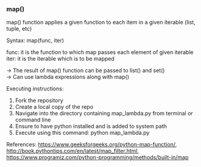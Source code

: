 ### map()

map() function applies a given function to each item in a given iterable (list, tuple, etc)

Syntax: map(func, iter)

func: it is the function to which map passes each element of given iterable  
iter: it is the iterable which is to be mapped   

-> The result of map() function can be passed to list() and set()  
-> Can use lambda expressions along with map()

Executing instructions: 
1) Fork the repository
2) Create a local copy of the repo
3) Navigate into the directory containing map_lambda.py from terminal or command line
4) Ensure to have python installed and is added to system path
5) Execute using this command: python map_lambda.py

References: https://www.geeksforgeeks.org/python-map-function/, http://book.pythontips.com/en/latest/map_filter.html, https://www.programiz.com/python-programming/methods/built-in/map

